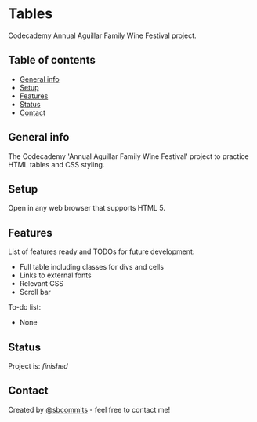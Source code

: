 # Tables
Codecademy Annual Aguillar Family Wine Festival project.

## Table of contents
* [General info](#general-info)
* [Setup](#setup)
* [Features](#features)
* [Status](#status)
* [Contact](#contact)

## General info
The Codecademy 'Annual Aguillar Family Wine Festival' project to practice HTML tables and CSS styling.

## Setup
Open in any web browser that supports HTML 5.

## Features
List of features ready and TODOs for future development:
* Full table including classes for divs and cells
* Links to external fonts
* Relevant CSS 
* Scroll bar

To-do list:
* None

## Status
Project is: _finished_

## Contact
Created by [@sbcommits](https://github.com/sbcommits) - feel free to contact me!